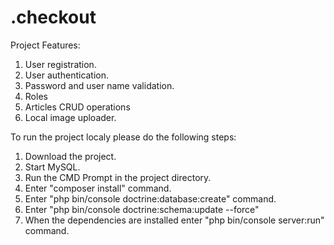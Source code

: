 .checkout
=========

Project Features:
1. User registration.
2. User authentication.
3. Password and user name validation.
4. Roles
5. Articles CRUD operations
6. Local image uploader.

To run the project localy please do the following steps:
1. Download the project.
2. Start MySQL.
3. Run the CMD Prompt in the project directory.
4. Enter "composer install" command.
5. Enter "php bin/console doctrine:database:create" command.
6. Enter "php bin/console doctrine:schema:update --force"
7. When the dependencies are installed enter "php bin/console server:run" command.
